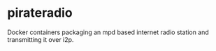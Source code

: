 # pirateradio

Docker containers packaging an mpd based internet radio station and transmitting
it over i2p.
